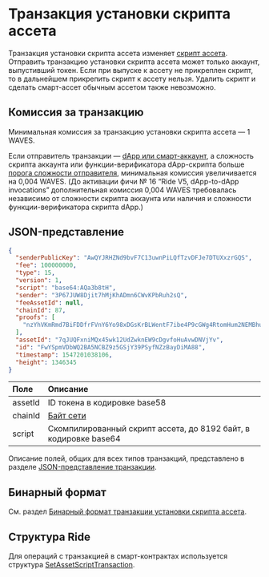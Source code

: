 # Транзакция установки скрипта ассета

Транзакция установки скрипта ассета изменяет [скрипт ассета](/ru/ride/script/script-types/asset-script). Отправить транзакцию установки скрипта ассета может только аккаунт, выпустивший токен. Если при выпуске к ассету не прикреплен скрипт, то в дальнейшем прикрепить скрипт к ассету нельзя. Удалить скрипт и сделать смарт-ассет обычным ассетом также невозможно.

## Комиссия за транзакцию

Минимальная комиссия за транзакцию установки скрипта ассета — 1 WAVES. 

Если отправитель транзакции — [dApp или смарт-аккаунт](/ru/blockchain/account/dapp), а сложность скрипта аккаунта или функции-верификатора dApp-скрипта больше [порога сложности отправителя](/ru/ride/limits/), минимальная комиссия увеличивается на 0,004 WAVES. (До активации фичи №&nbsp;16 “Ride V5, dApp-to-dApp invocations” дополнительная комиссия 0,004 WAVES требовалась независимо от сложности скрипта аккаунта или наличия и сложности функции-верификатора скрипта dApp.)

## JSON-представление

```json
{
  "senderPublicKey": "AwQYJRHZNd9bvF7C13uwnPiLQfTzvDFJe7DTUXxzrGQS",
  "fee": 100000000,
  "type": 15,
  "version": 1,
  "script": "base64:AQa3b8tH",
  "sender": "3P67JUW8Djit7hMjKhADmn6CWvKPbRuh2sQ",
  "feeAssetId": null,
  "chainId": 87,
  "proofs": [
    "nzYhVKmRmd7BiFDDfrFVnY6Yo98xDGsKrBLWentF7ibe4P9cGWg4RtomHum2NEMBhuyZb5yjThcW7vsCLg7F8NQ"
  ],
  "assetId": "7qJUQFxniMQx45wk12UdZwknEW9cDgvfoHuAvwDNVjYv",
  "id": "FwYSpmVDbWQ2BA5NCBZ9z5GSjY39PSyfNZzBayDiMA88",
  "timestamp": 1547201038106,
  "height": 1346345
}
```

| Поле | Описание |
| :--- | :--- |
| assetId | ID токена в кодировке base58 |
| chainId | [Байт сети](/ru/blockchain/blockchain-network/#байт-сети) |
| script | Скомпилированный скрипт ассета, до 8192 байт, в кодировке base64 |

Описание полей, общих для всех типов транзакций, представлено в разделе [JSON-представление транзакции](/ru/blockchain/transaction/#json-представление-транзакции).

## Бинарный формат

См. раздел [Бинарный формат транзакции установки скрипта ассета](/ru/blockchain/binary-format/transaction-binary-format/set-asset-script-transaction-binary-format).

## Структура Ride

Для операций с транзакцией в смарт-контрактах используется структура [SetAssetScriptTransaction](/ru/ride/structures/transaction-structures/set-asset-script-transaction).

